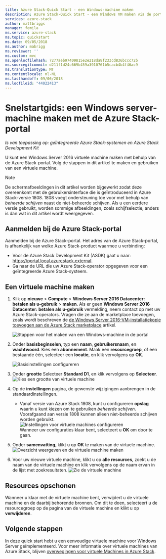 ```yaml
---
title: Azure Stack-Quick Start - een Windows-machine maken
description: Azure Stack-Quick Start - een Windows VM maken via de portal
services: azure-stack
author: mattbriggs
manager: femila
ms.service: azure-stack
ms.topic: quickstart
ms.date: 09/05/2018
ms.author: mabrigg
ms.reviewer: ''
ms.custom: mvc
ms.openlocfilehash: 7277aeb97409815e2e218da8f233cd836bccc72b
ms.sourcegitcommit: d211f1d24c669b459a3910761b5cacb4b4f46ac9
ms.translationtype: MT
ms.contentlocale: nl-NL
ms.lasthandoff: 09/06/2018
ms.locfileid: "44022413"
---
```

# <a name="quickstart-create-a-windows-server-virtual-machine-with-the-azure-stack-portal"></a>Snelstartgids: een Windows server-machine maken met de Azure Stack-portal

*Is van toepassing op: geïntegreerde Azure Stack-systemen en Azure Stack Development Kit*

U kunt een Windows Server 2016 virtuele machine maken met behulp van de Azure Stack-portal. Volg de stappen in dit artikel te maken en gebruiken van een virtuele machine.

> [!NOTE]  
> De schermafbeeldingen in dit artikel worden bijgewerkt zodat deze overeenkomt met de gebruikersinterface die is geïntroduceerd in Azure Stack-versie 1808. 1808 voegt ondersteuning toe voor met behulp van *beheerde schijven* naast de niet-beheerde schijven. Als u een eerdere versie gebruikt, worden sommige afbeeldingen, zoals schijfselectie, anders is dan wat in dit artikel wordt weergegeven.  


## <a name="sign-in-to-the-azure-stack-portal"></a>Aanmelden bij de Azure Stack-portal

Aanmelden bij de Azure Stack-portal. Het adres van de Azure Stack-portal, is afhankelijk van welke Azure Stack-product waarmee u verbinding:

* Voor de Azure Stack Development Kit (ASDK) gaat u naar: https://portal.local.azurestack.external.
* Ga naar de URL die uw Azure Stack-operator opgegeven voor een geïntegreerde Azure Stack-systeem.

## <a name="create-a-virtual-machine"></a>Een virtuele machine maken

1. Klik op **nieuwe** > **Compute** > **Windows Server 2016 Datacenter: betalen als u-gebruik** > **maken**. Als er geen **Windows Server 2016 Datacenter: betalen als u-gebruik** vermelding, neem contact op met uw Azure Stack-operators. Vragen die ze aan de marketplace toevoegen, zoals wordt beschreven de [de Windows Server 2016-VM-installatiekopie toevoegen aan de Azure Stack marketplace](../azure-stack-add-default-image.md) artikel.

    ![Stappen voor het maken van een Windows-machine in de portal](media/azure-stack-quick-windows-portal/image01.png)
2. Onder **basisbeginselen**, typ een **naam**, **gebruikersnaam**, en **wachtwoord**. Kies een **abonnement**. Maak een **resourcegroep**, of een bestaande één, selecteer een **locatie**, en klik vervolgens op **OK**.

    ![Basisinstellingen configureren](media/azure-stack-quick-windows-portal/image02.png)
3. Onder **grootte** Selecteer **Standard D1**, en klik vervolgens op **Selecteer**.  
    ![Kies een grootte van virtuele machine](media/azure-stack-quick-windows-portal/image03.png)

4. Op de **instellingen** pagina, de gewenste wijzigingen aanbrengen in de standaardinstellingen.
   - Vanaf versie van Azure Stack 1808, kunt u configureren **opslag** waarin u kunt kiezen om te gebruiken *beheerde schijven*. Voorafgaand aan versie 1808 kunnen alleen niet-beheerde schijven worden gebruikt.  
   ![Instellingen voor virtuele machines configureren](media/azure-stack-quick-windows-portal/image04.png)  
   Wanneer uw configuraties klaar bent, selecteert u **OK** om door te gaan.

5. Onder **samenvatting**, klikt u op **OK** te maken van de virtuele machine.
    ![Overzicht weergeven en de virtuele machine maken](media/azure-stack-quick-windows-portal/image05.png)

6. Voor uw nieuwe virtuele machine, klikt u op **alle resources**, zoekt u de naam van de virtuele machine en klik vervolgens op de naam ervan in de lijst met zoekresultaten.
    ![Zie de virtuele machine](media/azure-stack-quick-windows-portal/image06.png)

## <a name="clean-up-resources"></a>Resources opschonen

Wanneer u klaar met de virtuele machine bent, verwijdert u de virtuele machine en de daarbij behorende bronnen. Om dit te doen, selecteert u de resourcegroep op de pagina van de virtuele machine en klikt u op **verwijderen**.

## <a name="next-steps"></a>Volgende stappen

In deze quick start hebt u een eenvoudige virtuele machine voor Windows Server geïmplementeerd. Voor meer informatie over virtuele machines van Azure Stack, blijven [overwegingen voor virtuele Machines in Azure Stack](azure-stack-vm-considerations.md).
